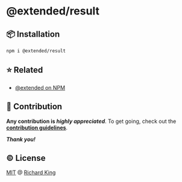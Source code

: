 # @extended/result

## 📦 Installation

```
npm i @extended/result
```

## ⭐ Related

- [@extended on NPM](https://www.npmjs.com/org/extended)

## 🍻 Contribution

**Any contribution is ***highly appreciated*****. To get going, check out the [**contribution guidelines**][url-contrib-doc].

***Thank you!***

## ©️ License

[MIT][url-license-doc] @ [Richard King](https://richrdkng.com)

<!--- References =============================================================================== -->

<!--- URLs -->
[url-license-doc]: https://github.com/extended-library/extended/blob/main/LICENSE
[url-contrib-doc]: https://github.com/extended-library/extended/blob/main/.github/CONTRIBUTING.md
